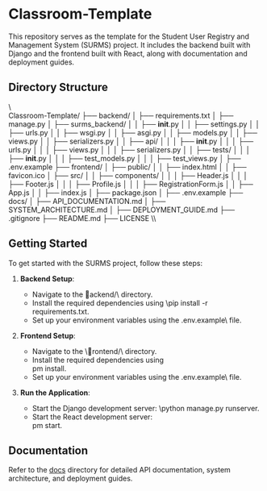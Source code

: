 # Classroom-Template

This repository serves as the template for the Student User Registry and Management System (SURMS) project. It includes the backend built with Django and the frontend built with React, along with documentation and deployment guides.

## Directory Structure

\\\
Classroom-Template/
├── backend/
│   ├── requirements.txt
│   ├── manage.py
│   ├── surms_backend/
│   │   ├── __init__.py
│   │   ├── settings.py
│   │   ├── urls.py
│   │   ├── wsgi.py
│   │   ├── asgi.py
│   │   ├── models.py
│   │   ├── views.py
│   │   ├── serializers.py
│   │   ├── api/
│   │   │   ├── __init__.py
│   │   │   ├── urls.py
│   │   │   ├── views.py
│   │   │   ├── serializers.py
│   │   ├── tests/
│   │   │   ├── __init__.py
│   │   │   ├── test_models.py
│   │   │   ├── test_views.py
│   ├── .env.example
├── frontend/
│   ├── public/
│   │   ├── index.html
│   │   ├── favicon.ico
│   ├── src/
│   │   ├── components/
│   │   │   ├── Header.js
│   │   │   ├── Footer.js
│   │   │   ├── Profile.js
│   │   │   ├── RegistrationForm.js
│   │   ├── App.js
│   │   ├── index.js
│   ├── package.json
│   ├── .env.example
├── docs/
│   ├── API_DOCUMENTATION.md
│   ├── SYSTEM_ARCHITECTURE.md
│   ├── DEPLOYMENT_GUIDE.md
├── .gitignore
├── README.md
├── LICENSE
\\\

## Getting Started

To get started with the SURMS project, follow these steps:

1. **Backend Setup**:
    - Navigate to the \ackend/\ directory.
    - Install the required dependencies using \pip install -r requirements.txt\.
    - Set up your environment variables using the \.env.example\ file.

2. **Frontend Setup**:
    - Navigate to the \rontend/\ directory.
    - Install the required dependencies using \
pm install\.
    - Set up your environment variables using the \.env.example\ file.

3. **Run the Application**:
    - Start the Django development server: \python manage.py runserver\.
    - Start the React development server: \
pm start\.

## Documentation

Refer to the [docs](docs/) directory for detailed API documentation, system architecture, and deployment guides.
